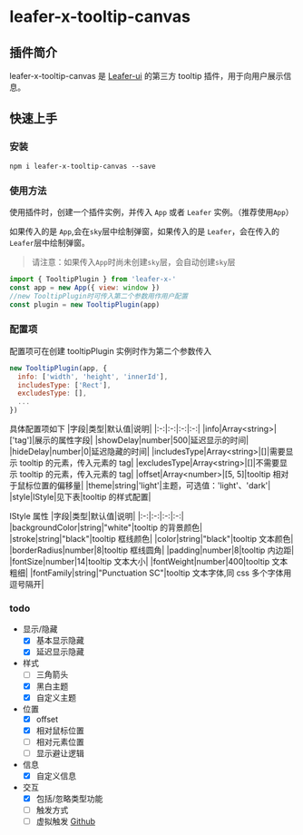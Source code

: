 # leafer-x-tooltip-canvas

## 插件简介

leafer-x-tooltip-canvas 是 [Leafer-ui](https://leaferjs.com/ui/) 的第三方 tooltip 插件，用于向用户展示信息。

<!-- - [在线体验（尚未完成）]() -->

## 快速上手

### 安装

```node
npm i leafer-x-tooltip-canvas --save
```

### 使用方法

使用插件时，创建一个插件实例，并传入 `App` 或者 `Leafer` 实例。（推荐使用`App`）

如果传入的是 `App`,会在`sky`层中绘制弹窗，如果传入的是 `Leafer`，会在传入的`Leafer`层中绘制弹窗。

> 请注意：如果传入`App`时尚未创建`sky`层，会自动创建`sky`层

```js
import { TooltipPlugin } from 'leafer-x-'
const app = new App({ view: window })
//new TooltipPlugin时可传入第二个参数用作用户配置
const plugin = new TooltipPlugin(app)
```

### 配置项

配置项可在创建 tooltipPlugin 实例时作为第二个参数传入

```js
new TooltipPlugin(app, {
  info: ['width', 'height', 'innerId'],
  includesType: ['Rect'],
  excludesType: [],
  ...
})
```

具体配置项如下
|字段|类型|默认值|说明|
|:-:|:-:|:-:|:-:|
|info|Array\<string>|['tag']|展示的属性字段|
|showDelay|number|500|延迟显示的时间|
|hideDelay|number|0|延迟隐藏的时间|
|includesType|Array\<string>|[]|需要显示 tooltip 的元素，传入元素的 tag|
|excludesType|Array\<string>|[]|不需要显示 tooltip 的元素，传入元素的 tag|
|offset|Array\<number>|[5, 5]|tooltip 相对于鼠标位置的偏移量|
|theme|string|'light'|主题，可选值：'light'、'dark'|
|style|IStyle|见下表|tooltip 的样式配置|

IStyle 属性
|字段|类型|默认值|说明|
|:-:|:-:|:-:|:-:|
|backgroundColor|string|"white"|tooltip 的背景颜色|
|stroke|string|"black"|tooltip 框线颜色|
|color|string|"black"|tooltip 文本颜色|
|borderRadius|number|8|tooltip 框线圆角|
|padding|number|8|tooltip 内边距|
|fontSize|number|14|tooltip 文本大小|
|fontWeight|number|400|tooltip 文本粗细|
|fontFamily|string|"Punctuation SC"|tooltip 文本字体,同 css 多个字体用逗号隔开|

### todo

- 显示/隐藏
  - [x] 基本显示隐藏
  - [x] 延迟显示隐藏
- 样式
  - [ ] 三角箭头
  - [x] 黑白主题
  - [x] 自定义主题
- 位置
  - [x] offset
  - [x] 相对鼠标位置
  - [ ] 相对元素位置
  - [ ] 显示避让逻辑
- 信息
  - [x] 自定义信息
- 交互
  - [x] 包括/忽略类型功能
  - [ ] 触发方式
  - [ ] 虚拟触发
        [Github](https://github.com/214L)

<!-- [更新日志]() -->
<!-- [掘金]() -->
<style>
  table {
    width: 100%;
    border-collapse: collapse;
  }
  th, td {
    border: 1px solid #dddddd;
    text-align: left;
    padding: 8px;
  }
  tr:nth-child(even) {
    background-color: #f2f2f2;
  }
</style>
